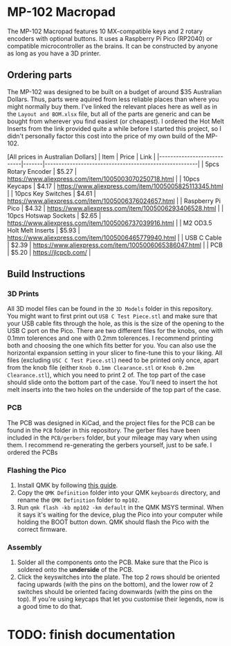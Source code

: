 # MP-102 Macropad

The MP-102 Macropad features 10 MX-compatible keys and 2 rotary encoders with optional buttons. It uses a Raspberry Pi Pico (RP2040) or compatible microcontroller as the brains. It can be constructed by anyone as long as you have a 3D printer.

## Ordering parts

The MP-102 was designed to be built on a budget of around $35 Australian Dollars. Thus, parts were aquired from less reliable places than where you might normally buy them. I've linked the relevant places here as well as in the `Layout and BOM.xlsx` file, but all of the parts are generic and can be bought from wherever you find easiest (or cheapest).
I ordered the Hot Melt Inserts from the link provided quite a while before I started this project, so I didn't personally factor this cost into the price of my own build of the MP-102.

[All prices in Australian Dollars]
| Item                       | Price | Link                                                  |
|----------------------------|-------|-------------------------------------------------------|
| 5pcs Rotary Encoder        | $5.27 | https://www.aliexpress.com/item/1005003070250718.html |
| 10pcs Keycaps              | $4.17 | https://www.aliexpress.com/item/1005005825113345.html |
| 10pcs Key Switches         | $4.61 | https://www.aliexpress.com/item/1005006376024657.html |
| Raspberry Pi Pico          | $4.32 | https://www.aliexpress.com/item/1005006293406528.html |
| 10pcs Hotswap Sockets      | $2.65 | https://www.aliexpress.com/item/1005006737039916.html |
| M2 OD3.5 Holt Melt Inserts | $5.93 | https://www.aliexpress.com/item/1005006465779940.html |
| USB C Cable                | $2.39 | https://www.aliexpress.com/item/1005006065386047.html |
| PCB                        | $5.20 | https://jlcpcb.com/                                   |


## Build Instructions

### 3D Prints

All 3D model files can be found in the `3D Models` folder in this repository.
You might want to first print out `USB C Test Piece.stl` and make sure that your USB cable fits through the hole, as this is the size of the opening to the USB C port on the Pico.
There are two different files for the knobs, one with 0.1mm tolerences and one with 0.2mm tolerences. I recommend printing both and choosing the one which fits better for you. You can also use the horizontal expansion setting in your slicer to fine-tune this to your liking.
All files (excluding `USC C Test Piece.stl`) need to be printed only once, apart from the knob file (either `Knob 0.1mm Clearance.stl` or `Knob 0.2mm Clearance.stl`), which you need to print 2 of.
The top part of the case should slide onto the bottom part of the case. You'll need to insert the hot melt inserts into the two holes on the underside of the top part of the case. 

### PCB

The PCB was designed in KiCad, and the project files for the PCB can be found in the `PCB` folder in this repository.
The gerber files have been included in the `PCB/gerbers` folder, but your mileage may vary when using them. I recommend re-generating the gerbers yourself, just to be safe.
I ordered the PCBs

### Flashing the Pico

1. Install QMK by following [this guide](https://docs.qmk.fm/newbs_getting_started).
2. Copy the `QMK Definition` folder into your QMK `keyboards` directory, and rename the `QMK Definition` folder to `mp102`.
3. Run `qmk flash -kb mp102 -km default` in the QMK MSYS terminal. When it says it's waiting for the device, plug the Pico into your computer while holding the BOOT button down. QMK should flash the Pico with the correct firmware.

### Assembly

1. Solder all the components onto the PCB. Make sure that the Pico is soldered onto the **underside** of the PCB.
2. Click the keyswitches into the plate. The top 2 rows should be oriented facing upwards (with the pins on the bottom), and the lower row of 2 switches should be oriented facing downwards (with the pins on the top). If you're using keycaps that let you customise their legends, now is a good time to do that.


# TODO: finish documentation